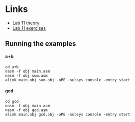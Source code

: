 # Links
- [Lab 11 theory](https://www.cs.ubbcluj.ro/~vancea/asc/en-lab11-teorie.php)
- [Lab 11 exercises](https://www.cs.ubbcluj.ro/~vancea/asc/en-lab11-exercitii.php)

## Running the examples
#### a+b
```
cd a+b
nasm -f obj main.asm
nasm -f obj sum.asm
alink main.obj sum.obj -oPE -subsys console -entry start
```
#### gcd
```
cd gcd
nasm -f obj main.asm
nasm -f obj gcd.asm
alink main.obj gcd.obj -oPE -subsys console -entry start
```